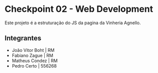 # Checkpoint 02 - Web Development

Este projeto é a estruturação do JS da pagina da Vinheria Agnello.

## Integrantes

- João Vitor Boht | RM
- Fabiano Zague   | RM
- Matheus Condez  | RM
- Pedro Certo     | 556268
